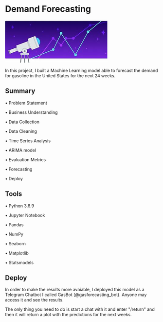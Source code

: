 # Demand Forecasting
![Image](Image.jpeg)

In this project, I built a Machine Learning model able to forecast the demand for gasoline in the United States for the next 24 weeks.

## Summary

• Problem Statement

• Business Understanding

• Data Collection

• Data Cleaning

• Time Series Analysis

• ARIMA model

• Evaluation Metrics

• Forecasting

• Deploy

## Tools

• Python 3.6.9

• Jupyter Notebook

• Pandas

• NumPy

• Seaborn

• Matplotlib

• Statsmodels

## Deploy 

In order to make the results more avaiable, I deployed this model as a Telegram Chatbot I called GasBot (@gasforecasting_bot). Anyone may access it and see the results. 

The only thing you need to do is start a chat with it and enter "/return" and then it will return a plot with the predictions for the next weeks.

